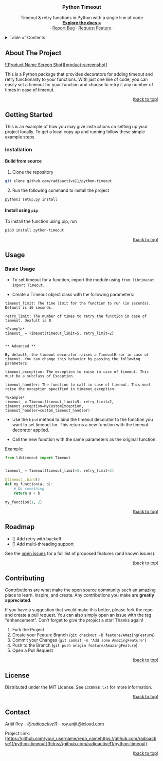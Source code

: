 <!-- Improved compatibility of back to top link: See: https://github.com/radioactive11/python-timeout/pull/73 -->
<a name="readme-top"></a>

<!-- PROJECT LOGO -->
<br />
<div align="center">
  <a href="https://github.com/radioactive11/python-timeout">
    <!-- <img src="images/logo.png" alt="Logo" width="80" height="80"> -->
  </a>

  <h3 align="center">Python Timeout</h3>

  <p align="center">
    Timeout & retry functions in Python with a single line of code
    <br />
    <a href="https://github.com/radioactive11/python-timeout"><strong>Explore the docs »</strong></a>
    <br />
    ·
    <a href="https://github.com/radioactive11/python-timeout/issues">Report Bug</a>
    ·
    <a href="https://github.com/radioactive11/python-timeout/issues">Request Feature</a>
    ·
  </p>
</div>



<!-- TABLE OF CONTENTS -->
<details>
  <summary>Table of Contents</summary>
  <ol>
    <li>
      <a href="#about-the-project">About The Project</a>
    </li>
    <li>
      <a href="#getting-started">Getting Started</a>
      <ul>
        <li><a href="#installation">Installation</a></li>
      </ul>
    </li>
    <li><a href="#usage">Usage</a></li>
    <li><a href="#roadmap">Roadmap</a></li>
    <li><a href="#contributing">Contributing</a></li>
    <li><a href="#license">License</a></li>
    <li><a href="#contact">Contact</a></li>
  </ol>
</details>



<!-- ABOUT THE PROJECT -->
## About The Project

[![Product Name Screen Shot][product-screenshot]](https://example.com)

This is a Python package that provides decorators for adding timeout and retry functionality to your functions. With just one line of code, you can easily set a timeout for your function and choose to retry it any number of times in case of timeout.

<p align="right">(<a href="#readme-top">back to top</a>)</p>


<!-- GETTING STARTED -->
## Getting Started

This is an example of how you may give instructions on setting up your project locally.
To get a local copy up and running follow these simple example steps.


### Installation

#### Build from source

1. Clone the repository

```sh
git clone github.com/radioactive11/python-timeout
```

2. Run the following command to install the project
```sh
python3 setup.py install
```


#### Install using `pip`

To install the function using pip, run

```sh
pip3 install python-timeout
```


<p align="right">(<a href="#readme-top">back to top</a>)</p>


<!-- USAGE EXAMPLES -->
## Usage

### Basic Usage

- To set timeout for a function, import the module using `from libtimeout import Timeout`.

- Create a Timeout object class with the following parameters:
```
timeout_limit: The time limit for the function to run (in seconds). Default is 10 seconds.

retry_limit: The number of times to retry the function in case of timeout. Deafult is 0.

*Example*
timeout_ = Timeout(timeout_limit=5, retry_limit=2)


** Advanced **

By default, the timeout decorator raises a TimeoutError in case of timeout. You can change this behavior by passing the following parameters:

timeout_exception: The exception to raise in case of timeout. This must be a subclass of Exception.

timeout_handler: The function to call in case of timeout. This must raise the exception specified in timeout_exception.

*Example*
timeout_ = Timeout(timeout_limit=5, retry_limit=2, timeout_exception=MyCustomException, timeout_handler=custom_timeout_handler)
```

- Use the `bind` method to bind the timeout decorator to the function you want to set timeout for. This returns a new function with the timeout decorator applied.

- Call the new function with the same parameters as the original function.

Example:
```python
from libtimeout import Timeout


timeout_ = Timeout(timeout_limit=5, retry_limit=2)

@timeout_.bind()
def my_function(a, b):
    # Do something
    return a + b

my_function(1, 2)

```

<p align="right">(<a href="#readme-top">back to top</a>)</p>



<!-- ROADMAP -->
## Roadmap

- [] Add retry with backoff
- [] Add multi-threading support


See the [open issues](https://github.com/radioactive11/python-timeout/issues) for a full list of proposed features (and known issues).

<p align="right">(<a href="#readme-top">back to top</a>)</p>



<!-- CONTRIBUTING -->
## Contributing

Contributions are what make the open source community such an amazing place to learn, inspire, and create. Any contributions you make are **greatly appreciated**.

If you have a suggestion that would make this better, please fork the repo and create a pull request. You can also simply open an issue with the tag "enhancement".
Don't forget to give the project a star! Thanks again!

1. Fork the Project
2. Create your Feature Branch (`git checkout -b feature/AmazingFeature`)
3. Commit your Changes (`git commit -m 'Add some AmazingFeature'`)
4. Push to the Branch (`git push origin feature/AmazingFeature`)
5. Open a Pull Request

<p align="right">(<a href="#readme-top">back to top</a>)</p>



<!-- LICENSE -->
## License

Distributed under the MIT License. See `LICENSE.txt` for more information.

<p align="right">(<a href="#readme-top">back to top</a>)</p>



<!-- CONTACT -->
## Contact

Arijit Roy - [@_radioactive11_](https://twitter.com/_radioactive11_) - roy.arijit@icloud.com

Project Link: [https://github.com/your_username/repo_namehttps://github.com/radioactive11/python-timeout](https://github.com/radioactive11/python-timeout)

<p align="right">(<a href="#readme-top">back to top</a>)</p>
